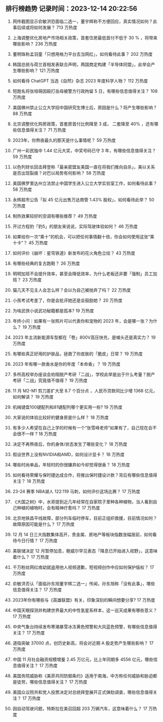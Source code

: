 
## 排行榜趋势 记录时间：2023-12-14 20:22:56
  
  1. 网传截图显示俞敏洪恐面临二选一，董宇辉称不方便回应，真实情况如何？此事后续或将如何发展？ 713 万热度
    
  2. 上海调整优化房地产市场相关政策，首套住房最低首付不低于 30 % ，将带来哪些影响？ 236 万热度
    
  3. 董明珠称孟羽童「只想用格力平台去当网红」，如何看待此事？ 202 万热度
    
  4. 韩国总统与荷兰首相发表联合声明，两国商定构建「半导体同盟」，此举会产生哪些影响？ 121 万热度
    
  5. 如何看待 ChatGPT 当选《自然》杂志 2023 年度科学人物？ 112 万热度
    
  6. 短跑名将张培萌因殴打岳母被警方行政拘留 5 日，有哪些信息值得关注？ 108 万热度
    
  7. 美国佛州禁止公立大学招中国研究生博士后，原因是什么？将产生哪些影响？ 88 万热度
    
  8. 北京调整优化购房政策，首套房首付比例降至 3 成， 二套降至 40% ，还有哪些信息值得关注？ 71 万热度
    
  9. 2023年，你熬夜最久的那天是什么事情呢？ 59 万热度
    
  10. 广州一彩民独中 1.44 亿元大奖，中奖号码已守 3 年，有哪些信息值得关注？ 59 万热度
    
  11. 以色列财长回击拜登称「最亲密盟友美国一直在将我们推向自杀」，美以关系是否出现裂痕？对巴以局势有何影响？ 58 万热度
    
  12. 美国佛罗里达州立法禁止中国学生进入公立大学实验室工作，如何看待此事？ 58 万热度
    
  13. 永辉超市公告「拟 45 亿元出售万达商管 1.43% 股权」，如何看待此举？ 50 万热度
    
  14. 制热效果较好的空调有哪些推荐？ 49 万热度
    
  15. 开过方程豹「豹5」的朋友来说说，实际驾驶体验如何？ 46 万热度
    
  16. 如果给你一次“乘十”的机会，可以把任何事情翻十倍，你会如何使用这张“乘十卡”？ 45 万热度
    
  17. 如何评价《崩坏：星穹铁道》新发布的花火角色立绘？ 43 万热度
    
  18. 有哪些经典的复古跑鞋？ 26 万热度
    
  19. 明明加班不会提升效率，甚至会降低效率，为什么老板还非要「强制」员工加班？ 23 万热度
    
  20. 猫几天不见主人会怎么样？会以为自己被抛弃了吗？ 22 万热度
    
  21. 小孩考试考差了，你是会批评她还是会鼓励她？ 20 万热度
    
  22. 为啥武侠小说武功秘籍都是孤本? 19 万热度
    
  23. 年终小问｜如果有一张照片可以代表你和宠物的 2023 年，会是哪一张？为什么？ 19 万热度
    
  24. 2023 年主流新能源车型都在「卷」800V高压快充，是噱头还是真实力？ 19 万热度
    
  25. 有哪些真正好用的护肤品，拯救了你皮肤的「脆皮」日常？ 19 万热度
    
  26. 2023 年有哪一款香水是你的年度「本命香」？ 19 万热度
    
  27. 多所高校举办座谈会劝阻脱产考研「二战」，学校此举是出于什么考量？脱产考研「二战」究竟值不值得？ 19 万热度
    
  28. 11 月 M2-M1 剪刀差扩大至 8.7 个百分点 ，人民币贷款同比少增 1368 亿元，如何解读？ 19 万热度
    
  29. 机械键盘100键配列和81键配列哪个更实用一些? 19 万热度
    
  30. 大家说的体验比较好的健身房是什么样？ 18 万热度
    
  31. 有多少人希望在自己上学的时候有一个“张雪峰老师”如果有了，自己现在会不会很不一样 ? 18 万热度
    
  32. 决定不再熬夜后，你的身体/状态发生了哪些变化？ 18 万热度
    
  33. 假设世界上没有NVIDIA和AMD，如何设计显卡？ 18 万热度
    
  34. 哪些时尚单品，年轻时的你很嫌弃如今却觉得很香？ 18 万热度
    
  35. 如何看待荣耀与保时捷达成合作，将推出保时捷设计款？背后有哪些信息值得关注？ 18 万热度
    
  36. 23-24 赛季 NBA湖人 122:119 马刺，如何评价这场比赛？ 17 万热度
    
  37. 《大国之树》中，水哥提到近几年经常在自家院子里种各种植物，当人看到自己种植的植物时，会有精神疗愈吗？ 17 万热度
    
  38. 北京地铁昌平线故障，部分列车临时停车，目前正组织救援，目前情况如何？故障原因可能是什么？ 17 万热度
    
  39. 12 月 14 日三大指数集体高开，贵金属、房地产等板块指数涨幅居前，如何看待今日行情？ 17 万热度
    
  40. 美联储决定 12 月暂停加息，鲍威尔罕见表态「降息已开始进入视野」，这意味着什么？ 17 万热度
    
  41. 千万粉丝网红痞幼就盗用他人视频道歉，短视频创作中应如何保护版权？ 17 万热度
    
  42. 俞敏洪否认「面临孙东旭董宇辉二选一」传闻，孙东旭称「没有此事」，哪些信息值得关注？ 17 万热度
    
  43. 2023年你有哪些与《英雄联盟》有关，印象深刻的瞬间想要分享? 17 万热度
    
  44. 中国天眼探测并构建世界最大的中性氢星系样本，这一巡天成果有哪些意义？ 17 万热度
    
  45. 中央气象台持续发布寒潮暴雪冰冻黄色预警和大风蓝色预警，有哪些信息值得关注？ 17 万热度
    
  46. 道指突破 37000 点，创历史新高，将会对近期 A 股走势产生哪些影响？ 17 万热度
    
  47. 中国 11 月社会融资规模增量 2.45 万亿元，比上年同期多 4556 亿元，哪些信息值得关注？ 17 万热度
    
  48. 美国务院威胁称《美菲共同防御条约》适用于南海，中方称任何威胁和胁迫都是徒劳，哪些信息值得关注？ 17 万热度
    
  49. 美国众议院共和党人投票决定对总统拜登展开正式弹劾调查，哪些信息值得关注？ 17 万热度
    
  50. 因自动驾驶问题，特斯拉在美召回超 203 万辆汽车，这意味着什么？ 17 万热度
    